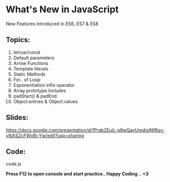 # What's New in JavaScript
New Features introduced in ES6, ES7 & ES8

## Topics:

1. let/var/const
2. Default parameters
3. Arrow Functions
4. Template literals
5. Static Methods
6. For.. of Loop
7. Exponentiation infix operator
8. Array.prototype.includes
9. padStart() & padEnd
10. Object.entries & Object.values

## Slides:
https://docs.google.com/presentation/d/1Prab2EujL-p8wQavUmdisiNfRgy-yIbXSZcFWxBi-Yw/edit?usp=sharing

## Code:
code.js


<b>Press F12 to open console and start practice..
Happy Coding .. <3</b>
